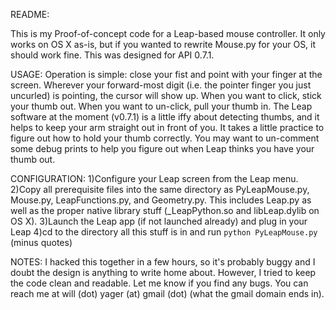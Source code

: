 README:

This is my Proof-of-concept code for a Leap-based mouse controller. It only works on OS X as-is, but if you wanted to rewrite Mouse.py for your OS, it should work fine. This was designed for API 0.7.1.

USAGE:
Operation is simple: close your fist and point with your finger at the screen. Wherever your forward-most digit (i.e. the pointer finger you just uncurled) is pointing, the cursor will show up. When you want to click, stick your thumb out. When you want to un-click, pull your thumb in. The Leap software at the moment (v0.7.1) is a little iffy about detecting thumbs, and it helps to keep your arm straight out in front of you. It takes a little practice to figure out how to hold your thumb correctly. You may want to un-comment some debug prints to help you figure out when Leap thinks you have your thumb out.

CONFIGURATION:
1)Configure your Leap screen from the Leap menu.
2)Copy all prerequisite files into the same directory as PyLeapMouse.py, Mouse.py, LeapFunctions.py, and Geometry.py. This includes Leap.py as well as the proper native library stuff (_LeapPython.so and libLeap.dylib on OS X).
3)Launch the Leap app (if not launched already) and plug in your Leap
4)cd to the directory all this stuff is in and run `python PyLeapMouse.py` (minus quotes)

NOTES:
I hacked this together in a few hours, so it's probably buggy and I doubt the design is anything to write home about. However, I tried to keep the code clean and readable. Let me know if you find any bugs. You can reach me at  will (dot) yager (at) gmail (dot) (what the gmail domain ends in). 